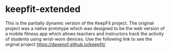 # keepfit-extended
 This is the partially dynamic version of the KeepFit project. The original project was a native prototype which was designed to be the web version of a mobile fitness app which allows teachers and instructors track the activity of students using wrist-worn devices. Use the following link to see the orginal project https://davenof.github.io/keepfit/

